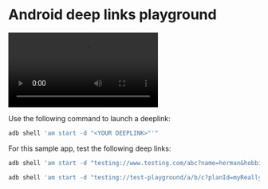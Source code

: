 # Android deep links playground

![Demo](doc/CatchDeeplink.mp4)

Use the following command to launch a deeplink:
```bash
adb shell 'am start -d "<YOUR DEEPLINK>"'"
```
For this sample app, test the following deep links:
```bash
adb shell 'am start -d "testing://www.testing.com/abc?name=herman&hobbies=coding,drums,games&age=36"'
```
```bash
adb shell 'am start -d "testing://test-playground/a/b/c?planId=myReallyLongId;type=demo&userIds=ga,gb,gc,gd&placeId=123;type=Park"'
```
